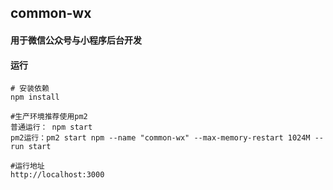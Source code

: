 ## common-wx

#### 用于微信公众号与小程序后台开发

#### 运行

```
# 安装依赖
npm install

#生产环境推荐使用pm2
普通运行： npm start
pm2运行：pm2 start npm --name "common-wx" --max-memory-restart 1024M -- run start

#运行地址
http://localhost:3000
```